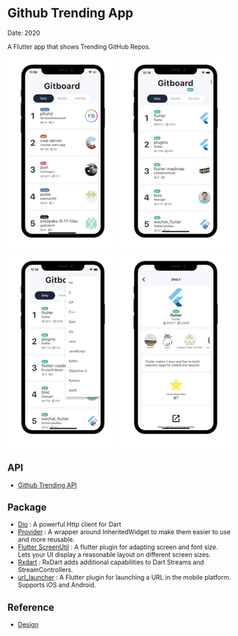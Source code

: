 # Github Trending App

Date: 2020

A Flutter app that shows Trending GitHub Repos.

<img src="./readme/1.png" width="250"/> <img src="./readme/2.png" width="250"/> <img src="./readme/3.png" width="250"/> <img src="./readme/4.png" width="250"/>

## API
* [Github Trending API](https://github.com/huchenme/github-trending-api)

## Package
* [Dio](https://pub.dev/packages/dio) : A powerful Http client for Dart
* [Provider](https://pub.dev/packages/provider) : A wrapper around InheritedWidget to make them easier to use and more reusable.
* [Flutter ScreenUtil](https://pub.dev/packages/flutter_screenutil) : A flutter plugin for adapting screen and font size. Lets your UI display a reasonable layout on different screen sizes.
* [Rxdart](https://pub.dev/packages/rxdart) : RxDart adds additional capabilities to Dart Streams and StreamControllers.
* [url_launcher](https://pub.dev/packages/url_launcher) : A Flutter plugin for launching a URL in the mobile platform. Supports iOS and Android.

## Reference
* [Design](https://bit.ly/2zA8nOy)

